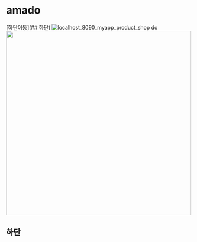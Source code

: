 # amado
[하단이동](## 하단)
![localhost_8090_myapp_product_shop do](https://user-images.githubusercontent.com/70364742/117998848-3d900800-b37f-11eb-8a00-89222813d13c.png)
<img src="https://user-images.githubusercontent.com/70364742/117998848-3d900800-b37f-11eb-8a00-89222813d13c.png" width="500">
## 하단
